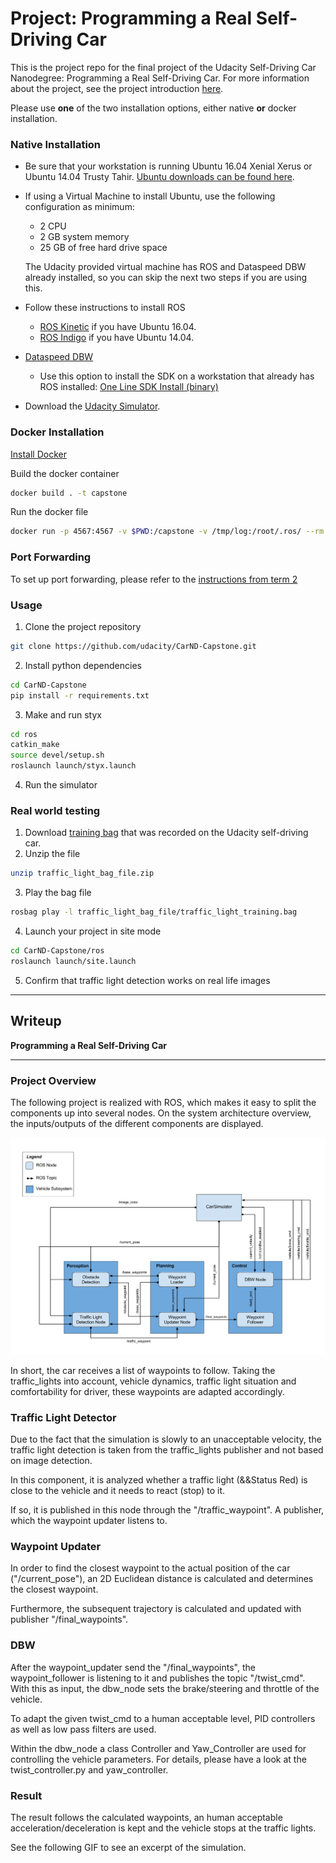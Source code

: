 # Project: Programming a Real Self-Driving Car
This is the project repo for the final project of the Udacity Self-Driving Car Nanodegree: Programming a Real Self-Driving Car. For more information about the project, see the project introduction [here](https://classroom.udacity.com/nanodegrees/nd013/parts/6047fe34-d93c-4f50-8336-b70ef10cb4b2/modules/e1a23b06-329a-4684-a717-ad476f0d8dff/lessons/462c933d-9f24-42d3-8bdc-a08a5fc866e4/concepts/5ab4b122-83e6-436d-850f-9f4d26627fd9).

Please use **one** of the two installation options, either native **or** docker installation.

### Native Installation

* Be sure that your workstation is running Ubuntu 16.04 Xenial Xerus or Ubuntu 14.04 Trusty Tahir. [Ubuntu downloads can be found here](https://www.ubuntu.com/download/desktop).
* If using a Virtual Machine to install Ubuntu, use the following configuration as minimum:
  * 2 CPU
  * 2 GB system memory
  * 25 GB of free hard drive space

  The Udacity provided virtual machine has ROS and Dataspeed DBW already installed, so you can skip the next two steps if you are using this.

* Follow these instructions to install ROS
  * [ROS Kinetic](http://wiki.ros.org/kinetic/Installation/Ubuntu) if you have Ubuntu 16.04.
  * [ROS Indigo](http://wiki.ros.org/indigo/Installation/Ubuntu) if you have Ubuntu 14.04.
* [Dataspeed DBW](https://bitbucket.org/DataspeedInc/dbw_mkz_ros)
  * Use this option to install the SDK on a workstation that already has ROS installed: [One Line SDK Install (binary)](https://bitbucket.org/DataspeedInc/dbw_mkz_ros/src/81e63fcc335d7b64139d7482017d6a97b405e250/ROS_SETUP.md?fileviewer=file-view-default)
* Download the [Udacity Simulator](https://github.com/udacity/CarND-Capstone/releases).

### Docker Installation
[Install Docker](https://docs.docker.com/engine/installation/)

Build the docker container
```bash
docker build . -t capstone
```

Run the docker file
```bash
docker run -p 4567:4567 -v $PWD:/capstone -v /tmp/log:/root/.ros/ --rm -it capstone
```

### Port Forwarding
To set up port forwarding, please refer to the [instructions from term 2](https://classroom.udacity.com/nanodegrees/nd013/parts/40f38239-66b6-46ec-ae68-03afd8a601c8/modules/0949fca6-b379-42af-a919-ee50aa304e6a/lessons/f758c44c-5e40-4e01-93b5-1a82aa4e044f/concepts/16cf4a78-4fc7-49e1-8621-3450ca938b77)

### Usage

1. Clone the project repository
```bash
git clone https://github.com/udacity/CarND-Capstone.git
```

2. Install python dependencies
```bash
cd CarND-Capstone
pip install -r requirements.txt
```
3. Make and run styx
```bash
cd ros
catkin_make
source devel/setup.sh
roslaunch launch/styx.launch
```
4. Run the simulator

### Real world testing
1. Download [training bag](https://s3-us-west-1.amazonaws.com/udacity-selfdrivingcar/traffic_light_bag_file.zip) that was recorded on the Udacity self-driving car.
2. Unzip the file
```bash
unzip traffic_light_bag_file.zip
```
3. Play the bag file
```bash
rosbag play -l traffic_light_bag_file/traffic_light_training.bag
```
4. Launch your project in site mode
```bash
cd CarND-Capstone/ros
roslaunch launch/site.launch
```
5. Confirm that traffic light detection works on real life images


---

Writeup
---

**Programming a Real Self-Driving Car**

---
### Project Overview

The following project is realized with ROS, which makes it easy to split the components up into several nodes. On the system architecture overview, the inputs/outputs of the different components are displayed.

![image1](doc/system_overview.png)

In short, the car receives a list of waypoints to follow. Taking the traffic_lights into account, vehicle dynamics, traffic light situation and comfortability for driver, these waypoints are adapted accordingly.

### Traffic Light Detector

Due to the fact that the simulation is slowly to an unacceptable velocity, the traffic light detection is taken from the traffic_lights publisher and not based on image detection.

In this component, it is analyzed whether a traffic light (&&Status Red) is close to the vehicle and it needs to react (stop) to it.

If so, it is published in this node through the "/traffic_waypoint". A publisher, which the waypoint updater listens to.

### Waypoint Updater

In order to find the closest waypoint to the actual position of the car ("/current_pose"), an 2D Euclidean distance is calculated and determines the closest waypoint.

Furthermore, the subsequent trajectory is calculated and updated with publisher "/final_waypoints".

### DBW

After the waypoint_updater send the "/final_waypoints", the waypoint_follower is listening to it and publishes the topic "/twist_cmd". With this as input, the dbw_node sets the brake/steering and throttle of the vehicle. 

To adapt the given twist_cmd to a human acceptable level, PID controllers as well as low pass filters are used.

Within the dbw_node a class Controller and Yaw_Controller are used for controlling the vehicle parameters. For details, please have a look at the twist_controller.py and yaw_controller.

### Result

The result follows the calculated waypoints, an human acceptable acceleration/deceleration is kept and the vehicle stops at the traffic lights.

See the following GIF to see an excerpt of the simulation.

